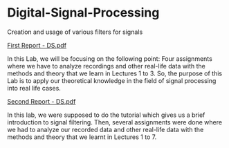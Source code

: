 # Digital-Signal-Processing
Creation and usage of various filters for signals

[First Report - DS.pdf](https://github.com/Jokuchh/Digital-Signal-Processing/files/8840778/First.Report.-.DS.pdf)

In this Lab, we will be focusing on the following point:
Four assignments where we have to analyze recordings and other real-life data
with the methods and theory that we learn in Lectures 1 to 3.
So, the purpose of this Lab is to apply our theoretical knowledge in the field of
signal processing into real life cases.

[Second Report - DS.pdf](https://github.com/Jokuchh/Digital-Signal-Processing/files/8840777/Second.Report.-.DS.pdf)

In this lab, we were supposed to do the tutorial which gives us a brief
introduction to signal filtering. Then, several assignments were done where we
had to analyze our recorded data and other real-life data with the methods and
theory that we learnt in Lectures 1 to 7.

